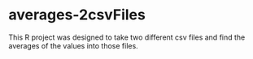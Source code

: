 # averages-2csvFiles
 This R project was designed to take two different csv files and find the averages of the values into those files.

